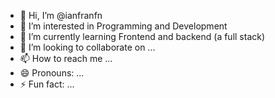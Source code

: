 - 👋 Hi, I’m @ianfranfn
- 👀 I’m interested in Programming and Development
- 🌱 I’m currently learning Frontend and backend (a full stack)
- 💞️ I’m looking to collaborate on ...
- 📫 How to reach me ...
- 😄 Pronouns: ...
- ⚡ Fun fact: ...

<!---
ianfranfn/ianfranfn is a ✨ special ✨ repository because its `README.md` (this file) appears on your GitHub profile.
You can click the Preview link to take a look at your changes.
--->
